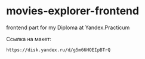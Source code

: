 # movies-explorer-frontend
frontend part for my Diploma at Yandex.Practicum


Ссылка на макет:
```sh
https://disk.yandex.ru/d/g5m66HOEIpBTrQ
```
